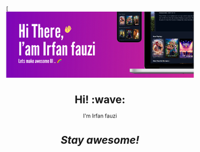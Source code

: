[![Social banner for irfan-fauzi](https://raw.githubusercontent.com/irfan-fauzi/irfan-fauzi/main/header-m.png)
<h1 align='center'> Hi! :wave:</h1>
<p align='center'>
I'm Irfan fauzi
</p>
<h1 align='center'><i>Stay awesome!</i></h1>


